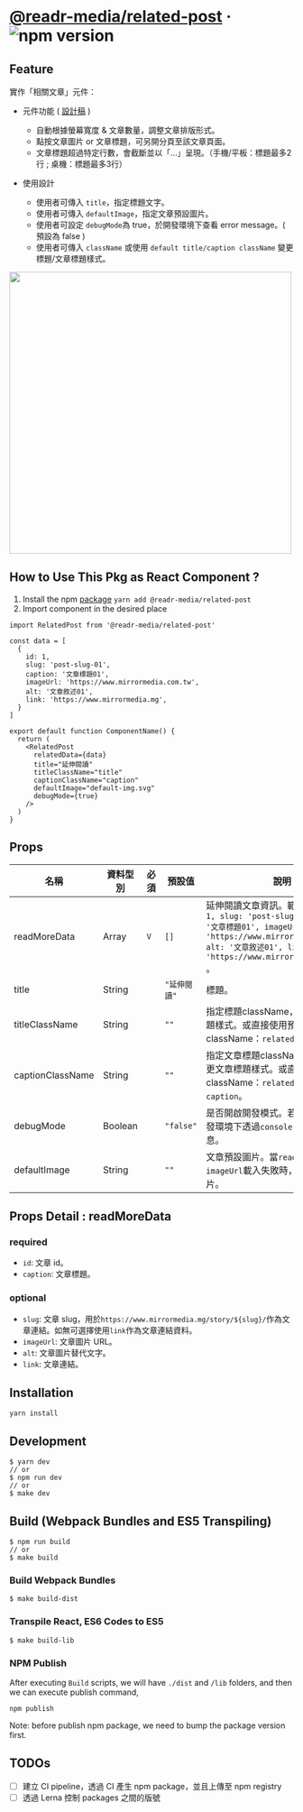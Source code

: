 # [@readr-media/related-post](https://www.npmjs.com/package/@readr-media/related-post) &middot; ![npm version](https://img.shields.io/npm/v/@readr-media/related-post.svg?style=flat)

## Feature

實作「相關文章」元件：
- 元件功能 ( [設計稿](https://www.figma.com/file/THsuSHoWGuqQpBH5m6spAr/%E9%B3%A5%E9%A1%9E%E6%93%BA%E6%8B%8D?node-id=514%3A682&t=61hkD102o2wL7Kqf-0) )
   - 自動根據螢幕寬度 & 文章數量，調整文章排版形式。
   - 點按文章圖片 or 文章標題，可另開分頁至該文章頁面。
   - 文章標題超過特定行數，會截斷並以「...」呈現。（手機/平板：標題最多2行 ; 桌機：標題最多3行）
   
- 使用設計
   - 使用者可傳入 `title`，指定標題文字。
   - 使用者可傳入 `defaultImage`，指定文章預設圖片。
   - 使用者可設定 `debugMode`為 true，於開發環境下查看 error message。( 預設為 false )
   - 使用者可傳入 `className` 或使用 `default title/caption className` 變更標題/文章標題樣式。

<div align=left><img width="500" height="500" src="https://github.com/ChangRongXuan/react/blob/read-more/packages/related-post/read-more-example.png"/></div>

## How to Use This Pkg as React Component ?

1. Install the npm [package](https://www.npmjs.com/package/@readr-media/related-post)
   `yarn add @readr-media/related-post`
2. Import component in the desired place

```
import RelatedPost from '@readr-media/related-post'

const data = [
  {
    id: 1,
    slug: 'post-slug-01',
    caption: '文章標題01',
    imageUrl: 'https://www.mirrormedia.com.tw',
    alt: '文章敘述01',
    link: 'https://www.mirrormedia.mg',
  }
]

export default function ComponentName() {
  return (
    <RelatedPost
      relatedData={data}
      title="延伸閱讀"
      titleClassName="title"
      captionClassName="caption"
      defaultImage="default-img.svg"
      debugMode={true}
    />
  )
}
```

## Props

| 名稱           | 資料型別    | 必須  | 預設值              | 說明                                                                                                                                  |
| ------------ | ------- | --- | ---------------- | ----------------------------------------------------------------------------------------------------------------------------------- |
| readMoreData       | Array  | `V` | `[]` | 延伸閱讀文章資訊。範例： `[ { id: 1, slug: 'post-slug-01', caption: '文章標題01', imageUrl: 'https://www.mirrormedia.com.tw', alt: '文章敘述01', link: 'https://www.mirrormedia.mg' } ]` 。                                                               |
| title | String  |     | `"延伸閱讀"`           | 標題。                                                               |      
| titleClassName | String  |     | `""`           | 指定標題className，可用於變更標題樣式。或直接使用預設className：`related-post-title`。                                                                 |       
| captionClassName | String  |     | `""`           | 指定文章標題className，可用於變更文章標題樣式。或直接使用預設className：`related-post-caption`。                                                            |       
| debugMode | Boolean  |     | `"false"`           | 是否開啟開發模式。若開啟，可於開發環境下透過`console.log`顯示相關訊息。                                                             |                                                                                                                             |                                                                                        |                                                                                                                             |
| defaultImage        | String  |     | `""`         | 文章預設圖片。當`readMoreData`的`imageUrl`載入失敗時，則載入預設圖片。                                                                                                                                |

## Props Detail : readMoreData

### required
- `id`: 文章 id。
- `caption`: 文章標題。

### optional
- `slug`: 文章 slug，用於`https://www.mirrormedia.mg/story/${slug}/`作為文章連結。如無可選擇使用`link`作為文章連結資料。
- `imageUrl`: 文章圖片 URL。
- `alt`: 文章圖片替代文字。
- `link`: 文章連結。   

## Installation

`yarn install`

## Development

```
$ yarn dev
// or
$ npm run dev
// or
$ make dev
```

## Build (Webpack Bundles and ES5 Transpiling)

```
$ npm run build
// or
$ make build
```

### Build Webpack Bundles

```
$ make build-dist
```

### Transpile React, ES6 Codes to ES5

```
$ make build-lib
```

### NPM Publish

After executing `Build` scripts, we will have `./dist` and `/lib` folders,
and then we can execute publish command,

```
npm publish
```

Note: before publish npm package, we need to bump the package version first.

## TODOs

- [ ] 建立 CI pipeline，透過 CI 產生 npm package，並且上傳至 npm registry
- [ ] 透過 Lerna 控制 packages 之間的版號
